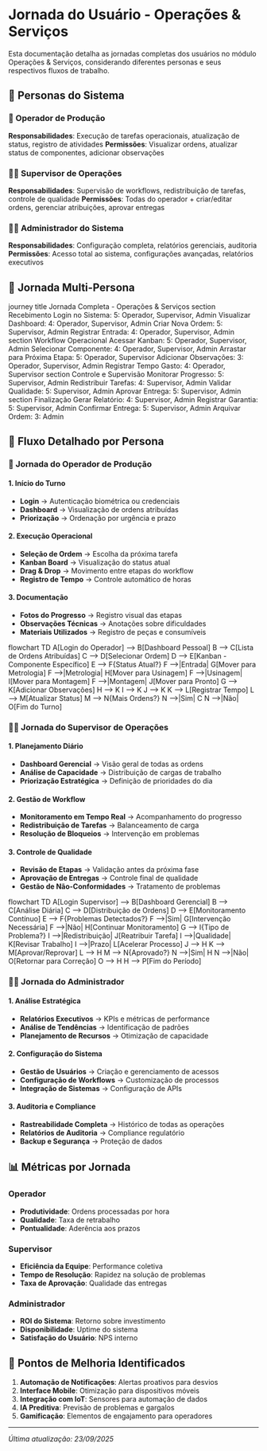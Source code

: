 # Jornada do Usuário - Operações & Serviços

Esta documentação detalha as jornadas completas dos usuários no módulo Operações & Serviços, considerando diferentes personas e seus respectivos fluxos de trabalho.

## 👥 Personas do Sistema

### 🔧 Operador de Produção
**Responsabilidades**: Execução de tarefas operacionais, atualização de status, registro de atividades
**Permissões**: Visualizar ordens, atualizar status de componentes, adicionar observações

### 👨‍💼 Supervisor de Operações  
**Responsabilidades**: Supervisão de workflows, redistribuição de tarefas, controle de qualidade
**Permissões**: Todas do operador + criar/editar ordens, gerenciar atribuições, aprovar entregas

### 👨‍💻 Administrador do Sistema
**Responsabilidades**: Configuração completa, relatórios gerenciais, auditoria
**Permissões**: Acesso total ao sistema, configurações avançadas, relatórios executivos

## 🚀 Jornada Multi-Persona

<lov-mermaid>
journey
    title Jornada Completa - Operações & Serviços
    section Recebimento
      Login no Sistema: 5: Operador, Supervisor, Admin
      Visualizar Dashboard: 4: Operador, Supervisor, Admin
      Criar Nova Ordem: 5: Supervisor, Admin
      Registrar Entrada: 4: Operador, Supervisor, Admin
    section Workflow Operacional
      Acessar Kanban: 5: Operador, Supervisor, Admin
      Selecionar Componente: 4: Operador, Supervisor, Admin
      Arrastar para Próxima Etapa: 5: Operador, Supervisor
      Adicionar Observações: 3: Operador, Supervisor, Admin
      Registrar Tempo Gasto: 4: Operador, Supervisor
    section Controle e Supervisão
      Monitorar Progresso: 5: Supervisor, Admin
      Redistribuir Tarefas: 4: Supervisor, Admin
      Validar Qualidade: 5: Supervisor, Admin
      Aprovar Entrega: 5: Supervisor, Admin
    section Finalização
      Gerar Relatório: 4: Supervisor, Admin
      Registrar Garantia: 5: Supervisor, Admin
      Confirmar Entrega: 5: Supervisor, Admin
      Arquivar Ordem: 3: Admin
</lov-mermaid>

## 📱 Fluxo Detalhado por Persona

### 🔧 Jornada do Operador de Produção

#### 1. Início do Turno
- **Login** → Autenticação biométrica ou credenciais
- **Dashboard** → Visualização de ordens atribuídas
- **Priorização** → Ordenação por urgência e prazo

#### 2. Execução Operacional
- **Seleção de Ordem** → Escolha da próxima tarefa
- **Kanban Board** → Visualização do status atual
- **Drag & Drop** → Movimento entre etapas do workflow
- **Registro de Tempo** → Controle automático de horas

#### 3. Documentação
- **Fotos do Progresso** → Registro visual das etapas
- **Observações Técnicas** → Anotações sobre dificuldades
- **Materiais Utilizados** → Registro de peças e consumíveis

<lov-mermaid>
flowchart TD
    A[Login do Operador] --> B[Dashboard Pessoal]
    B --> C[Lista de Ordens Atribuídas]
    C --> D[Selecionar Ordem]
    D --> E[Kanban - Componente Específico]
    E --> F{Status Atual?}
    F -->|Entrada| G[Mover para Metrologia]
    F -->|Metrologia| H[Mover para Usinagem]
    F -->|Usinagem| I[Mover para Montagem]
    F -->|Montagem| J[Mover para Pronto]
    G --> K[Adicionar Observações]
    H --> K
    I --> K
    J --> K
    K --> L[Registrar Tempo]
    L --> M[Atualizar Status]
    M --> N{Mais Ordens?}
    N -->|Sim| C
    N -->|Não| O[Fim do Turno]
</lov-mermaid>

### 👨‍💼 Jornada do Supervisor de Operações

#### 1. Planejamento Diário
- **Dashboard Gerencial** → Visão geral de todas as ordens
- **Análise de Capacidade** → Distribuição de cargas de trabalho
- **Priorização Estratégica** → Definição de prioridades do dia

#### 2. Gestão de Workflow
- **Monitoramento em Tempo Real** → Acompanhamento do progresso
- **Redistribuição de Tarefas** → Balanceamento de carga
- **Resolução de Bloqueios** → Intervenção em problemas

#### 3. Controle de Qualidade
- **Revisão de Etapas** → Validação antes da próxima fase
- **Aprovação de Entregas** → Controle final de qualidade
- **Gestão de Não-Conformidades** → Tratamento de problemas

<lov-mermaid>
flowchart TD
    A[Login Supervisor] --> B[Dashboard Gerencial]
    B --> C[Análise Diária]
    C --> D[Distribuição de Ordens]
    D --> E[Monitoramento Contínuo]
    E --> F{Problemas Detectados?}
    F -->|Sim| G[Intervenção Necessária]
    F -->|Não| H[Continuar Monitoramento]
    G --> I{Tipo de Problema?}
    I -->|Redistribuição| J[Reatribuir Tarefa]
    I -->|Qualidade| K[Revisar Trabalho]
    I -->|Prazo| L[Acelerar Processo]
    J --> H
    K --> M[Aprovar/Reprovar]
    L --> H
    M --> N{Aprovado?}
    N -->|Sim| H
    N -->|Não| O[Retornar para Correção]
    O --> H
    H --> P[Fim do Período]
</lov-mermaid>

### 👨‍💻 Jornada do Administrador

#### 1. Análise Estratégica
- **Relatórios Executivos** → KPIs e métricas de performance
- **Análise de Tendências** → Identificação de padrões
- **Planejamento de Recursos** → Otimização de capacidade

#### 2. Configuração do Sistema
- **Gestão de Usuários** → Criação e gerenciamento de acessos
- **Configuração de Workflows** → Customização de processos
- **Integração de Sistemas** → Configuração de APIs

#### 3. Auditoria e Compliance
- **Rastreabilidade Completa** → Histórico de todas as operações
- **Relatórios de Auditoria** → Compliance regulatório
- **Backup e Segurança** → Proteção de dados

## 📊 Métricas por Jornada

### Operador
- **Produtividade**: Ordens processadas por hora
- **Qualidade**: Taxa de retrabalho
- **Pontualidade**: Aderência aos prazos

### Supervisor
- **Eficiência da Equipe**: Performance coletiva
- **Tempo de Resolução**: Rapidez na solução de problemas
- **Taxa de Aprovação**: Qualidade das entregas

### Administrador
- **ROI do Sistema**: Retorno sobre investimento
- **Disponibilidade**: Uptime do sistema
- **Satisfação do Usuário**: NPS interno

## 🎯 Pontos de Melhoria Identificados

1. **Automação de Notificações**: Alertas proativos para desvios
2. **Interface Mobile**: Otimização para dispositivos móveis
3. **Integração com IoT**: Sensores para automação de dados
4. **IA Preditiva**: Previsão de problemas e gargalos
5. **Gamificação**: Elementos de engajamento para operadores

---

*Última atualização: 23/09/2025*